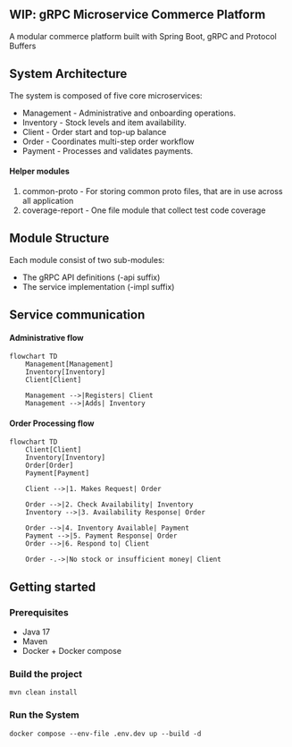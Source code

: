 ## WIP: gRPC Microservice Commerce Platform


A modular commerce platform built with Spring Boot,
gRPC and Protocol Buffers


## System Architecture

The system is composed of five core microservices:

* Management - Administrative and onboarding operations.
* Inventory - Stock levels and item availability.
* Client - Order start and top-up balance
* Order - Coordinates multi-step order workflow
* Payment - Processes and validates payments.

#### Helper modules

1. common-proto - For storing common proto files, that are in use across all application
2. coverage-report - One file module that collect test code coverage

## Module Structure
Each module consist of two sub-modules:

* The gRPC API definitions (-api suffix)
* The service implementation (-impl suffix)

## Service communication

#### Administrative flow
```mermaid
flowchart TD
    Management[Management]
    Inventory[Inventory]
    Client[Client]

    Management -->|Registers| Client
    Management -->|Adds| Inventory
```

#### Order Processing flow
```mermaid
flowchart TD
    Client[Client]
    Inventory[Inventory]
    Order[Order]
    Payment[Payment]

    Client -->|1. Makes Request| Order
    
    Order -->|2. Check Availability| Inventory
    Inventory -->|3. Availability Response| Order

    Order -->|4. Inventory Available| Payment
    Payment -->|5. Payment Response| Order
    Order -->|6. Respond to| Client

    Order -.->|No stock or insufficient money| Client
```

## Getting started

### Prerequisites
* Java 17
* Maven
* Docker + Docker compose

### Build the project 
```aiignore
mvn clean install
```

### Run the System
```aiignore
docker compose --env-file .env.dev up --build -d
```
